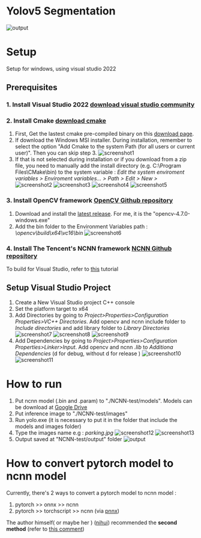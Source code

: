 # Yolov5 Segmentation
![output](./NCNN-test/output/horses.jpg)
# Setup
Setup for windows, using visual studio 2022
## Prerequisites
### 1. Install Visual Studio 2022 [download visual studio community](https://visualstudio.microsoft.com/vs/community/)

### 2. Install Cmake [download cmake](https://cmake.org/download/)
1. First, Get the lastest cmake pre-compiled binary on this [download page](https://cmake.org/download/).
2. If download the Windows MSI installer. During installation, remember to select the option "Add Cmake to the system Path (for all users or current user)". Then you can skip step 3.
![screenshot1](./tutorial/Screenshot1.png)
3. If that is not selected during installation or if you download from a zip file, you need to manually add the install directory (e.g. C:\Program Files\CMake\bin) to the system variable : *Edit the system enviroment variables > Enviroment variables... > Path > Edit > New >*
![screenshot2](./tutorial/Screenshot2.png)
![screenshot3](./tutorial/Screenshot3.png)
![screenshot4](./tutorial/Screenshot4.png)
![screenshot5](./tutorial/Screenshot5.png)

### 3. Install OpenCV framework [OpenCV Github repository](https://github.com/opencv/opencv)
1. Download and install the [latest release](https://github.com/opencv/opencv/releases/). For me, it is the "opencv-4.7.0-windows.exe"
2. Add the bin folder to the Environment Variables path : *\opencv\build\x64\vc16\bin*
![screenshot6](./tutorial/Screenshot6.png)

### 4. Install The Tencent's NCNN framework [NCNN Github repository](https://github.com/Tencent/ncnn)
To build for Visual Studio, refer to [this](https://github.com/Tencent/ncnn/wiki/build-for-VisualStudio.en#compile-and-install-ncnn-library-and-model-conversion-tool) tutorial

## Setup Visual Studio Project
1. Create a New Visual Studio project C++ console
2. Set the platform target to x64
3. Add Directories by going to *Project>Properties>Configuration Properties>VC++ Directories*. Add opencv and ncnn include folder to *Include directories* and add library folder to *Library Directories*
![screenshot7](./tutorial/Screenshot7.png)
![screenshot8](./tutorial/Screenshot8.png)
![screenshot9](./tutorial/Screenshot9.png)
4. Add Dependencies by going to *Project>Properties>Configuration Properties>Linker>Input*. Add opencv and ncnn *.lib* to *Additiona Dependencies* (d for debug, without d for release )
![screenshot10](./tutorial/Screenshot10.png)
![screenshot11](./tutorial/Screenshot11.png)

# How to run
1. Put ncnn model (.bin and .param) to "./NCNN-test/models". Models can be download at [Google Drive](https://drive.google.com/drive/folders/1KtMrWS-zh73aBp44aSUf3gM6vX587VBG)
2. Put inference image to "./NCNN-test/images"
3. Run yolo.exe (it is necessary to put it in the folder that include the models and images folder)
4. Type the images name e.g : *parking.jpg*
![screenshot12](./tutorial/Screenshot12.png)
![screenshot13](./tutorial/Screenshot13.png)
5. Output saved at "NCNN-test/output" folder
![output](./NCNN-test/output/parking.jpg)

# How to convert pytorch model to ncnn model 
Currently, there's 2 ways to convert a pytorch model to ncnn model : 
1. pytorch >> onnx >> ncnn 
2. pytorch >> torchscript >> ncnn (via [pnnx](https://github.com/pnnx/pnnx))

The author himself( or maybe her ) ([nihui](https://github.com/nihui)) recommended the **second method** (refer to [this comment](https://github.com/Tencent/ncnn/issues/4488#issuecomment-1434299765))